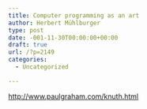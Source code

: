 ```yaml
---
title: Computer programming as an art
author: Herbert Mühlburger
type: post
date: -001-11-30T00:00:00+00:00
draft: true
url: /?p=2149
categories:
  - Uncategorized

---
```

http://www.paulgraham.com/knuth.html